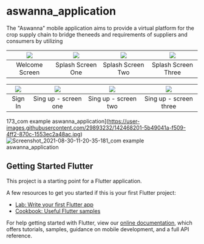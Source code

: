 # aswanna_application

The "Aswanna" mobile application aims to provide a virtual platform for the crop supply chain to bridge theneeds and requirements of suppliers and consumers by utilizing 




| ![](https://user-images.githubusercontent.com/29893232/142468128-7914206c-7d9e-444a-bae5-17eea4c587b0.jpg) | ![](https://user-images.githubusercontent.com/29893232/142468144-9a03a522-7e12-4ad4-abad-ff481149cc70.jpg) | ![](https://user-images.githubusercontent.com/29893232/142468152-83921e4d-7c62-46ed-8b79-a75e2a6ef24a.jpg)  | ![](https://user-images.githubusercontent.com/29893232/142468157-90ab130b-1221-4f48-ac78-c0dfa3b1d6a7.jpg) |
| :--------------------------------: | :---------------------------------------: | :----------------------------------: | :----------------------------------: |
|             Welcome Screen           |             Splash Screen One             |            Splash Screen Two             |            Splash Screen Three             |



| ![](https://user-images.githubusercontent.com/29893232/142468172-81ca6410-fe52-4624-8ed5-4aeba6e3519c.jpg) |  ![](https://user-images.githubusercontent.com/29893232/142468180-3e95fce8-ceb9-4107-95da-c38a561acef9.jpg) | ![](https://user-images.githubusercontent.com/29893232/142484159-e3215122-80e2-4a1a-9bb2-8190a08ec210.jpg) | ![](https://user-images.githubusercontent.com/29893232/142484455-3f80ad7b-1a9d-4fc9-9a46-4bbdeecf9297.jpg) |
| :--------------------------------: | :---------------------------------------: | :----------------------------------: | :----------------------------------: |
|             Sign In           |             Sing up - screen one            |             Sing up - screen two            |             Sing up - screen three             |









173_com example aswanna_application](https://user-images.githubusercontent.com/29893232/142468201-5b49041a-f509-4ff2-870c-1553ec2a48ac.jpg)
![Screenshot_2021-08-30-11-20-35-181_com example aswanna_application](https://user-images.githubusercontent.com/29893232/142468274-dcfb70bc-7692-4287-ac84-e98095f46aa6.jpg)



## Getting Started Flutter

This project is a starting point for a Flutter application.

A few resources to get you started if this is your first Flutter project:

- [Lab: Write your first Flutter app](https://flutter.dev/docs/get-started/codelab)
- [Cookbook: Useful Flutter samples](https://flutter.dev/docs/cookbook)

For help getting started with Flutter, view our
[online documentation](https://flutter.dev/docs), which offers tutorials,
samples, guidance on mobile development, and a full API reference.
